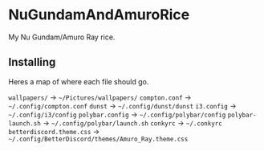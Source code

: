 # NuGundamAndAmuroRice
My Nu Gundam/Amuro Ray rice.

## Installing
Heres a map of where each file should go.

`wallpapers/` -> `~/Pictures/wallpapers/`
`compton.conf` -> `~/.config/compton.conf`
`dunst` -> `~/.config/dunst/dunst`
`i3.config` -> `~/.config/i3/config`
`polybar.config` -> `~/.config/polybar/config`
`polybar-launch.sh` -> `~/.config/polybar/launch.sh`
`conkyrc` -> `~/.conkyrc`
`betterdiscord.theme.css` -> `~/.config/BetterDiscord/themes/Amuro_Ray.theme.css`
